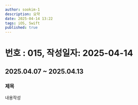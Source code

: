 ```yaml
---
author: sookim-1
description: 요약
date: 2025-04-14 13:22
tags: iOS, Swift
published: true
---
```

# 번호 : 015, 작성일자: 2025-04-14
## 2025.04.07 ~ 2025.04.13
### 제목
내용작성
